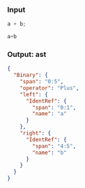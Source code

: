 ### Input
```js
a + b;
```

```js min
a+b
```

### Output: ast
```json
{
  "Binary": {
    "span": "0:5",
    "operator": "Plus",
    "left": {
      "IdentRef": {
        "span": "0:1",
        "name": "a"
      }
    },
    "right": {
      "IdentRef": {
        "span": "4:5",
        "name": "b"
      }
    }
  }
}
```
